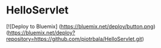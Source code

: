 # HelloServlet


[![Deploy to Bluemix] (https://bluemix.net/deploy/button.png) (https://bluemix.net/deploy?repository=https://github.com/piotrbala/HelloServlet.git)
